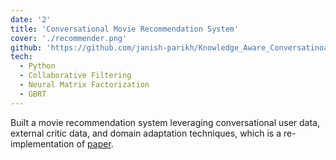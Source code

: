 ```yaml
---
date: '2'
title: 'Conversational Movie Recommendation System'
cover: './recommender.png'
github: 'https://github.com/janish-parikh/Knowledge_Aware_Conversatinoal_Recommendation_System'
tech:
  - Python
  - Collaborative Filtering
  - Neural Matrix Factorization
  - GBRT
---
```

Built a movie recommendation system leveraging conversational user data, external critic data, and domain adaptation
techniques, which is a re-implementation of [paper](https://aclanthology.org/2021.naacl-main.246.pdf).
